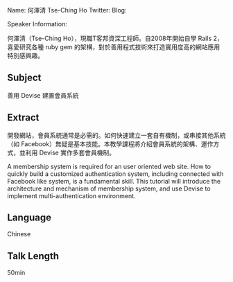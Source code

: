 Name: 何澤清 Tse-Ching Ho
Twitter:
Blog:

Speaker Information:

何澤清（Tse-Ching Ho），現職T客邦資深工程師。自2008年開始自學 Rails 2，喜愛研究各種 ruby gem 的架構，對於善用程式技術來打造實用度高的網站應用特別感興趣。

## Subject

善用 Devise 建置會員系統

## Extract

開發網站，會員系統通常是必需的。如何快速建立一套自有機制，或串接其他系統（如 Facebook）無疑是基本技能。本教學課程將介紹會員系統的架構、運作方式，並利用 Devise 實作多套會員機制。

A membership system is required for an user oriented web site. How to quickly build a customized authentication system, including connected with Facebook like system, is a fundamental skill. This tutorial will introduce the architecture and mechanism of membership system, and use Devise to implement multi-authentication environment.

## Language

Chinese

## Talk Length

50min